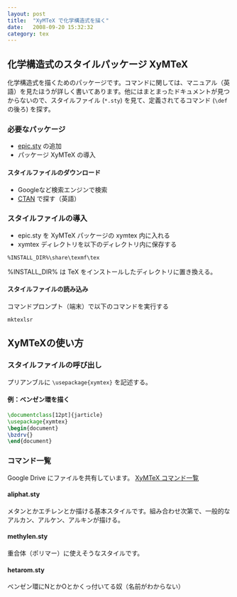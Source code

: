 ```yaml
---
layout: post
title:  "XyMTeX で化学構造式を描く"
date:   2008-09-20 15:32:32
category: tex
---
```


## 化学構造式のスタイルパッケージ XyMTeX

化学構造式を描くためのパッケージです。コマンドに関しては、マニュアル（英語）を見たほうが詳しく書いてあります。他にはまとまったドキュメントが見つからないので、スタイルファイル (`*.sty`) を見て、定義されてるコマンド (`\def` の後ろ) を探す。

### 必要なパッケージ

- [epic.sty](http://www.mit.edu/afs/athena/contrib/tex-contrib/Chem2/xymtex/epic.sty) の追加
- パッケージ XyMTeX の導入

#### スタイルファイルのダウンロード

- Googleなど検索エンジンで検索
- [CTAN](http://www.ctan.org/search.html#byName) で探す（英語）

### スタイルファイルの導入

- epic.sty を XyMTeX パッケージの xymtex 内に入れる
- xymtex ディレクトリを以下のディレクトリ内に保存する

```
%INSTALL_DIR%\share\texmf\tex
```

%INSTALL_DIR% は TeX をインストールしたディレクトリに置き換える。


#### スタイルファイルの読み込み

コマンドプロンプト（端末）で以下のコマンドを実行する

```
mktexlsr
```

## XyMTeXの使い方

### スタイルファイルの呼び出し

プリアンブルに `\usepackage{xymtex}` を記述する。

#### 例：ベンゼン環を描く

```tex
\documentclass[12pt]{jarticle}
\usepackage{xymtex}
\begin{document}
\bzdrv{}
\end{document}
```

### コマンド一覧

Google Drive にファイルを共有しています。
[XyMTeX コマンド一覧](https://drive.google.com/folderview?id=0B2_vpZAj15VrUFZHZVZMNzBDdjg)

#### aliphat.sty

メタンとかエチレンとか描ける基本スタイルです。組み合わせ次第で、一般的なアルカン、アルケン、アルキンが描ける。

#### methylen.sty

重合体（ポリマー）に使えそうなスタイルです。

#### hetarom.sty

ベンゼン環にNとかOとかくっ付いてる奴（名前がわからない）

